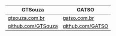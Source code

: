 | GTSouza     | GATSO |
| ---      | ---       |
| [gtsouza.com.br](http://gtsouza.com.br) | [gatso.com.br](https://gatso.com.br) |
| [github.com/GTSouza](https://github.com/GTSouza) | [github.com/GATSO](https://github.com/GATSO) |
